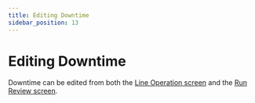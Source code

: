 ```yaml
---
title: Editing Downtime
sidebar_position: 13
---
```

# Editing Downtime
Downtime can be edited from both the 
[Line Operation screen](docs/mes-framework/using-the-application/line-operation.md) and the 
[Run Review screen](docs/mes-framework/using-the-application/analytics/run-review.md).